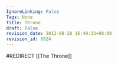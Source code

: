 ```yaml
---
IgnoreLinking: False
Tags: None
Title: Throne
draft: False
revision_date: 2012-08-28 16:49:33+00:00
revision_id: 8824
---
```


#REDIRECT [[The Throne]]
